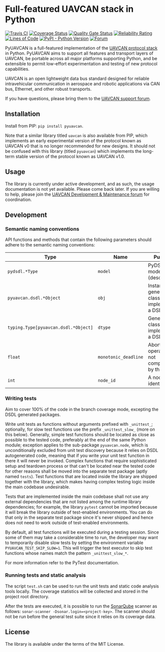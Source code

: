 Full-featured UAVCAN stack in Python
====================================

[![Travis CI](https://travis-ci.org/UAVCAN/pyuavcan.svg?branch=uavcan-v1.0)](https://travis-ci.org/UAVCAN/pyuavcan)
[![Coverage Status](https://coveralls.io/repos/github/UAVCAN/pyuavcan/badge.svg?branch=uavcan-v1.0)](https://coveralls.io/github/UAVCAN/pyuavcan)
[![Quality Gate Status](https://sonarcloud.io/api/project_badges/measure?project=UAVCAN_pyuavcan&metric=alert_status)](https://sonarcloud.io/dashboard?id=UAVCAN_pyuavcan)
[![Reliability Rating](https://sonarcloud.io/api/project_badges/measure?project=UAVCAN_pyuavcan&metric=reliability_rating)](https://sonarcloud.io/dashboard?id=UAVCAN_pyuavcan)
[![Lines of Code](https://sonarcloud.io/api/project_badges/measure?project=UAVCAN_pyuavcan&metric=ncloc)](https://sonarcloud.io/dashboard?id=UAVCAN_pyuavcan)
[![PyPI - Python Version](https://img.shields.io/pypi/pyversions/pyuavcan.svg)](https://pypi.org/project/pyuavcan/)
[![Forum](https://img.shields.io/discourse/https/forum.uavcan.org/users.svg)](https://forum.uavcan.org)

PyUAVCAN is a full-featured implementation of the [UAVCAN protocol stack](https://uavcan.org) in Python.
PyUAVCAN aims to support all features and transport layers of UAVCAN,
be portable across all major platforms supporting Python, and
be extensible to permit low-effort experimentation and testing of new protocol capabilities.

UAVCAN is an open lightweight data bus standard designed for reliable intravehicular communication
in aerospace and robotic applications via CAN bus, Ethernet, and other robust transports.

If you have questions, please bring them to the [UAVCAN support forum](https://forum.uavcan.org/).

## Installation

Install from PIP: `pip install pyuavcan`.

Note that a similar library titled `uavcan` is also available from PIP,
which implements an early experimental version of the protocol known as UAVCAN v0
that is no longer recommended for new designs.
It should not be confused with this library (titled `pyuavcan`) which implements the
long-term stable version of the protocol known as UAVCAN v1.0.

## Usage

The library is currently under active development, and as such, the usage documentation is not yet available.
Please come back later.
If you are willing to help, please join the
[UAVCAN Development & Maintenance forum](https://forum.uavcan.org/c/dev) for coordination.

## Development

### Semantic naming conventions

API functions and methods that contain the following parameters should adhere to the semantic naming conventions:

 Type                                   | Name                  | Purpose
----------------------------------------|-----------------------|----------------------------------------------------------
`pydsdl.*Type`                          | `model`               | PyDSDL type model (descriptor).
`pyuavcan.dsdl.*Object`                 | `obj`                 | Instance of a generated class implementing a DSDL type.
`typing.Type[pyuavcan.dsdl.*Object]`    | `dtype`               | Generated class implementing a DSDL type.
`float`                                 | `monotonic_deadline`  | Abort operation if not completed by this time.
`int`                                   | `node_id`             | A node identifier.

### Writing tests

Aim to cover 100% of the code in the branch coverage mode, excepting the DSDL generated packages.

Write unit tests as functions without arguments prefixed with `_unittest_`;
optionally, for slow test functions use the prefix `_unittest_slow_` (more on this below).
Generally, simple test functions should be located as close as possible to the tested code,
preferably at the end of the same Python module; exception applies to the sub-package `pyuavcan.node`,
which is unconditionally excluded from unit test discovery because it relies on DSDL autogenerated code,
meaning that if you write your unit test function in there it will never be invoked.
Complex functions that require sophisticated setup and teardown process or that can't be located near the
tested code for other reasons shall be moved into the separate test package (aptly named `tests`).
Test functions that are located inside the library are shipped together with the library,
which makes having complex testing logic inside the main codebase undesirable.

Tests that are implemented inside the main codebase shall not use any external dependencies that are not
listed among the runtime library dependencies; for example, the library `pytest` cannot be imported
because it will break the library outside of test-enabled environments.
You can do that only in the separate test package since it's never shipped and hence does not need to work
outside of test-enabled environments.

By default, all test functions will be executed during a testing session.
Since some of them may take a considerable time to run,
the developer may want to temporarily disable slow tests by setting the environment variable
`PYUAVCAN_TEST_SKIP_SLOW=1`.
This will trigger the test executor to skip test functions whose names match the pattern `_unittest_slow_*`.

For more information refer to the PyTest documentation.

### Running tests and static analysis

The script `test.sh` can be used to run the unit tests and static code analysis tools locally.
The coverage statistics will be collected and stored in the project root directory.

After the tests are executed, it is possible to run the [SonarQube](https://sonarqube.org) scanner as follows:
`sonar-scanner -Dsonar.login=<project-key>`.
The scanner should not be run before the general test suite since it relies on its coverage data.

## License

The library is available under the terms of the MIT License.
